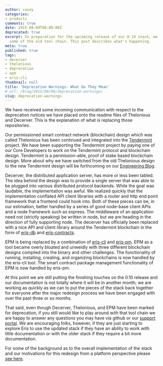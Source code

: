 ```yaml
---
author: casey
categories:
- products
comments: true
date: 2015-08-09T00:00:00Z
deprecated: true
excerpt: In preparation for the upcoming release of our 0.10 stack, we have deprecated
  some of the old tool chain. This post describes what's happening.
meta: true
published: true
tags:
- decerver
- thelonious
- deprecation
- epm
- eris-cli
thumbnail: null
title: 'Deprecation Warnings: What Do They Mean'
# url: /blog/2015/08/09/deprecation-warnings/
slug: deprecation-warnings
---
```




We have received some incoming communication with respect to the deprecation notices we have placed onto the readme files of Thelonious and Decerver. This is the explanation of what is replacing those repositories.

Our permissioned smart contract network (blockchain) design which was called Thelonious has been continued and integrated into the [Tendermint](https://github.com/tendermint/tendermint) project. We have been supporting the Tendermint project by paying one of our Core Developers to work on the Tendermint protocol and blockchain design. Tendermint is a permission-able, proof of stake based blockchain design. More about why we have switched from the old Thelonious design to the new Tendermint design will be forthcoming on our [Engineering Blog](/blog).

Decerver, the distributed application server, has more or less been tabled. The idea behind the design was to provide a single server that was able to be plugged into various distributed protocol backends. While the goal was laudable, the implementation was awful. We realized quickly that the implementation conflated API client libraries with a router and http end point framework that a frontend could hook into. Both of these pieces can be, in our estimation, better handled by a series of good node-base client APIs and a node framework such as express. The middleware of an application need not (strictly speaking) be written in node, but we are heading in the direction of fully supporting node. The decerver has officially been replaced with a nice API and client library around the Tendermint blockchain in the form of [eris-db](https://github.com/monax/eris-db) and [eris-contracts](https://github.com/monax/eris-contracts.js).

EPM is being replaced by a combination of [eris-cli](https://github.com/monax/monax/tree/develop) and [eris-pm](https://github.com/monax/eris-pm). EPM as a tool became overly bloated and unweidly with three different blockchain designs compiled into the binary and other challenges. The functionality of running, installing, creating, and organizing blockchains is now handled by the eris-cli tool. The smart contract package management functionality of EPM is now handled by eris-pm.

At this point we are still putting the finishing touches on the 0.10 release and our documentation is not totally where it will be in another month; we are working as quickly as we can to put the pieces of the stack back together for everyone after the major redesign process we have been engaged with over the past three or so months.

That said, even though Decerver, Thelonious, and EPM have been marked for deprecation, if you still would like to play around with that tool chain we are happy to answer any questions you may have via github or our [support portal](https://slack.monax.io). We are encouraging folks, however, if they are just starting to explore Eris to use the updated stack if they have an ability to work with little documentation or with the older stack if they require a bit more documentation.

For some of the background as to the overall implementation of the stack and our motivations for this redesign from a platform perspective please [see here](https://github.com/monax/monax/tree/develop#why).

